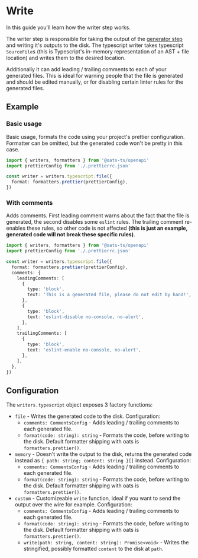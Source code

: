 # Write

In this guide you'll learn how the writer step works.

The writer step is responsible for taking the output of the [generator step](Generator) and writing it's outputs to the disk. The typescript writer takes typescript `SourceFile`s (this is Typescript's in-memory representation of an AST + file location) and writes them to the desired location.

Additionally it can add leading / trailing comments to each of your generated files. This is ideal for warning people that the file is generated and should be edited manually, or for disabling certain linter rules for the generated files.

## Example

### Basic usage

Basic usage, formats the code using your project's prettier configuration. Formatter can be omitted, but the generated code won't be pretty in this case.

```ts
import { writers, formatters } from '@oats-ts/openapi'
import prettierConfig from './.prettierrc.json'

const writer = writers.typescript.file({
  format: formatters.prettier(prettierConfig),
})
```

### With comments

Adds comments. First leading comment warns about the fact that the file is generated, the second disables some `eslint` rules. The trailing comment re-enables these rules, so other code is not affected **(this is just an example, generated code will not break these specific rules)**.

```ts
import { writers, formatters } from '@oats-ts/openapi'
import prettierConfig from './.prettierrc.json'

const writer = writers.typescript.file({
  format: formatters.prettier(prettierConfig),
  comments: {
    leadingComments: [
      {
        type: 'block',
        text: 'This is a generated file, please do not edit by hand!',
      },
      {
        type: 'block',
        text: 'eslint-disable no-console, no-alert',
      },
    ],
    trailingComments: [
      {
        type: 'block',
        text: 'eslint-enable no-console, no-alert',
      },
    ],
  },
})
```

## Configuration

The `writers.typescript` object exposes 3 factory functions:

- `file` - Writes the generated code to the disk. Configuration:
  - `comments: CommentsConfig` - Adds leading / trailing comments to each generated file.
  - `format(code: string): string` - Formats the code, before writing to the disk. Default formatter shipping with oats is `formatters.prettier()`.
- `memory` - Doesn't write the output to the disk, returns the generated code instead as `{ path: string; content: string }[]` instead. Configuration:
  - `comments: CommentsConfig` - Adds leading / trailing comments to each generated file.
  - `format(code: string): string` - Formats the code, before writing to the disk. Default formatter shipping with oats is `formatters.prettier()`.
- `custom` - Customizeable `write` function, ideal if you want to send the output over the wire for example. Configuration:
  - `comments: CommentsConfig` - Adds leading / trailing comments to each generated file.
  - `format(code: string): string` - Formats the code, before writing to the disk. Default formatter shipping with oats is `formatters.prettier()`.
  - `write(path: string, content: string): Promise<void>` - Writes the stringified, possibly formatted `content` to the disk at `path`.
